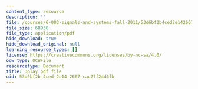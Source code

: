 ```yaml
---
content_type: resource
description: ''
file: /courses/6-003-signals-and-systems-fall-2011/53d6bf2b4ced2e142667cac27f24d6fb_bJvv5SckGeA.pdf
file_size: 68936
file_type: application/pdf
hide_download: true
hide_download_original: null
learning_resource_types: []
license: https://creativecommons.org/licenses/by-nc-sa/4.0/
ocw_type: OCWFile
resourcetype: Document
title: 3play pdf file
uid: 53d6bf2b-4ced-2e14-2667-cac27f24d6fb
---
```

